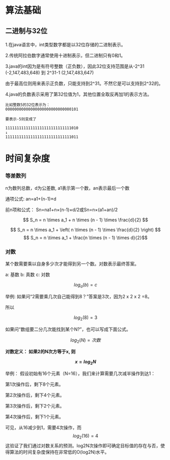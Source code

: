 # 算法基础

## 二进制与32位
####
1.在java语言中，int类型数字都是以32位存储的二进制表示。

2.传统阿拉伯数字通常使用十进制表示，但二进制只有0和1。

3.java的int因为是有符号整数（正负数），因此32位支持范围是从-2^31 (-2,147,483,648) 到 2^31-1 (2,147,483,647) 

由于最高位则用来表示正负数，只能支持到2^31。不然它是可以支持到2^32的。

4.java的负数表示采用了第32位值为1，其他位置全取反再加1的表示方法。

```
比如整数5的32位表示为：
00000000000000000000000000000101

要表示-5则变成了

11111111111111111111111111111010
↓
11111111111111111111111111111011

```

# 时间复杂度
### 等差数列
n为数列总数，d为公差数, a1表示第一个数，an表示最后一个数

通项公式:
an=a1+(n-1)×d

前n项和公式：
Sn=na1+n×(n-1)×d/2或Sn=n×(a1+an)/2

$$ S_n = n \times a_1 + n \times (n - 1) \times \frac{d}{2} $$

$$ S_n = n \times a_1 + \left( n \times (n - 1) \times \frac{d}{2} \right) $$
$$ S_n = n \times a_1 + \frac{n \times (n - 1) \times d}{2}$$

### 对数

某个数需要乘以自身多少次才能得到另一个数。对数表示最终答案。

a: 基数
b: 真数
c: 对数

$$
log_a(b) = c
$$

举例:
如果问“2需要乘几次自己能得到8？”答案是3次，因为2 x 2 x 2 =8。

所以

$$
log_2(8) = 3
$$

如果问“数组要二分几次能找到某个N?”，也可以写成下面公式。

$$
log_2(N) = 次数
$$

<b>
对数定义：
如果2的N次方等于x, 则

$$ x = log_2N $$

</b>

举例：
假设初始有16个元素（N=16），我们来计算需要几次减半操作到达1：

第1次操作后，剩下8个元素。

第2次操作后，剩下4个元素。

第3次操作后，剩下2个元素。

第4次操作后，剩下1个元素。

可见，从16减少到1，需要4次操作，而
$$
log_2(16) = 4
$$
这验证了我们通过对数关系的预测。log2N次操作即可确定目标值的存在与否，使得算法的时间复杂度保持在非常低的O(log2N)水平。